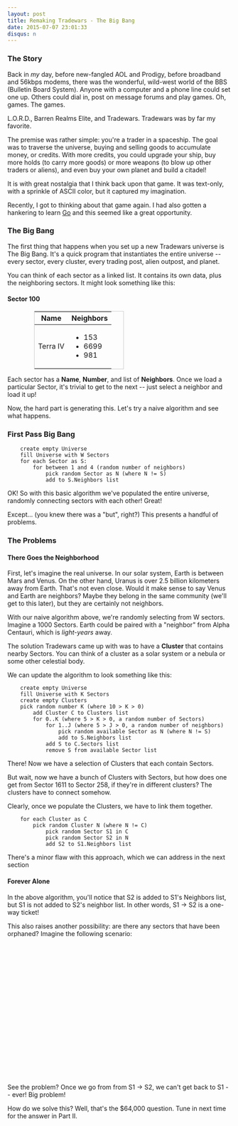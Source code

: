 ```yaml
---
layout: post
title: Remaking Tradewars - The Big Bang
date: 2015-07-07 23:01:33
disqus: n
---
```


### The Story

Back in *my* day, before new-fangled AOL and Prodigy, before broadband and 56kbps modems, there was the wonderful, wild-west world of the BBS (Bulletin Board System). Anyone with a computer and a phone line could set one up. Others could dial in, post on message forums and play games. Oh, games. The games.

L.O.R.D., Barren Realms Elite, and Tradewars. Tradewars was by far my favorite.

The premise was rather simple: you're a trader in a spaceship. The goal was to traverse the universe, buying and selling goods to accumulate money, or credits. With more credits, you could upgrade your ship, buy more holds (to carry more goods) or more weapons (to blow up other traders or aliens), and even buy your own planet and build a citadel!

It is with great nostalgia that I think back upon that game. It was text-only, with a sprinkle of ASCII color, but it captured my imagination.

Recently, I got to thinking about that game again. I had also gotten a hankering to learn [Go](http://golang.org) and this seemed like a great opportunity.

### The Big Bang

The first thing that happens when you set up a new Tradewars universe is The Big Bang. It's a quick program that instantiates the entire universe -- every sector, every cluster, every trading post, alien outpost, and planet.

You can think of each sector as a linked list. It contains its own data, plus the neighboring sectors. It might look something like this:


#### Sector 100

<table class="table table-condensed" style="border: 1px solid #CCC;width: 40%;margin: 0 60px;">
    <thead>
        <th>Name</th>
        <th>Neighbors</th>
    </thead>
    <tbody>
        <td>
            Terra IV
        </td>
        <td>
            <ul>
                <li>153</li>
                <li>6699</li>
                <li>981</li>
            </ul>
        </td>
    </tbody>
</table>

Each sector has a **Name**, **Number**, and list of **Neighbors**. Once we load a particular Sector, it's trivial to get to the next -- just select a neighbor and load it up!

Now, the hard part is generating this. Let's try a naive algorithm and see what happens.

### First Pass Big Bang

```
    create empty Universe
    fill Universe with W Sectors
    for each Sector as S:
        for between 1 and 4 (random number of neighbors)
            pick random Sector as N (where N != S)
            add to S.Neighbors list
```

OK! So with this basic algorithm we've populated the entire universe, randomly connecting sectors with each other! Great!

Except... (you knew there was a "but", right?) This presents a handful of problems.

### The Problems


#### There Goes the Neighborhood
First, let's imagine the real universe. In our solar system, Earth is between Mars and Venus. On the other hand, Uranus is over 2.5 billion kilometers away from Earth. That's not even close. Would it make sense to say Venus and Earth are neighbors? Maybe they belong in the same community (we'll get to this later), but they are certainly not neighbors.

With our naive algorithm above, we're randomly selecting from W sectors. Imagine a 1000 Sectors. Earth could be paired with a "neighbor" from Alpha Centauri, which is *light-years* away.

The solution Tradewars came up with was to have a **Cluster** that contains nearby Sectors. You can think of a cluster as a solar system or a nebula or some other celestial body.

We can update the algorithm to look something like this:

```
    create empty Universe
    fill Universe with K Sectors
    create empty Clusters
    pick random number K (where 10 > K > 0)
        add Cluster C to Clusters list
        for 0..K (where 5 > K > 0, a random number of Sectors)
            for 1..J (where 5 > J > 0, a random number of neighbors)
                pick random available Sector as N (where N != S)
                add to S.Neighbors list
            add S to C.Sectors list
            remove S from available Sector list
```

There! Now we have a selection of Clusters that each contain Sectors.

But wait, now we have a bunch of Clusters with Sectors, but how does one get from Sector 1611 to Sector 258, if they're in different clusters? The clusters have to connect somehow. 

Clearly, once we populate the Clusters, we have to link them together.

```
    for each Cluster as C
        pick random Cluster N (where N != C)
            pick random Sector S1 in C
            pick random Sector S2 in N
            add S2 to S1.Neighbors list
```

There's a minor flaw with this approach, which we can address in the next section

#### Forever Alone

In the above algorithm, you'll notice that S2 is added to S1's Neighbors list, but S1 is not added to S2's neighbor list. In other words, S1 -> S2 is a one-way ticket!

This also raises another possibility: are there any sectors that have been orphaned? Imagine the following scenario:

<div id="cluster" style="width: 100%; height: 300px;"></div>

<div id="options"></div>

See the problem? Once we go from from S1 -> S2, we can't get back to S1 -- ever! Big problem!

How do we solve this? Well, that's the $64,000 question. Tune in next time for the answer in Part II.

<script type="text/javascript">
  // create an array with nodes
  var nodes = new vis.DataSet([
    {id: 1, label: 'Sector 1', color: '#CACACA'},
    {id: 2, label: 'Sector 2'},
    {id: 3, label: 'Sector 3'},
    {id: 4, label: 'Sector 4'},
    {id: 5, label: 'Sector 5'},
  ]);

  // create an array with edges
  var edges = new vis.DataSet([
    {from: 1, to: 2, arrows:'to'},
    {from: 1, to: 3, arrows:'to'},
    {from: 1, to: 4, arrows:'to'},
    {from: 2, to: 4, arrows:'to'},
    {from: 2, to: 5, arrows:'to'},
    {from: 3, to: 5, arrows:'to, from'},
    {from: 3, to: 2, arrows:'to, from'},
    {from: 4, to: 5, arrows:'to, from'},
  ]);

  // create a network
  var container = document.getElementById('cluster');
  var data = {
    nodes: nodes,
    edges: edges
  };
  var network = new vis.Network(container, data, options);
  var options = {
    interaction: { 
        dragNodes: false,
        dragView: false,
        zoomView: false,
        keyboard: false
    },
    layout: {
        randomSeed: 502998,
        hierarchical: {
            enabled: false,
            levelSeparation: 100,
            sortMethod: 'directed'
        }
    },
    physics: {
        enabled: true
    }
};
  network.setOptions(options);
</script>
